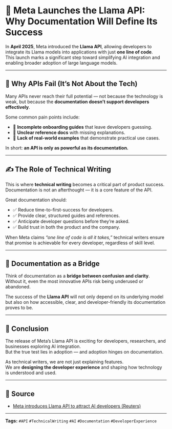 # 🚀 Meta Launches the Llama API: Why Documentation Will Define Its Success

In **April 2025**, Meta introduced the **Llama API**, allowing developers to integrate its Llama models into applications with just **one line of code**.  
This launch marks a significant step toward simplifying AI integration and enabling broader adoption of large language models.

---

## 🧩 Why APIs Fail (It’s Not About the Tech)

Many APIs never reach their full potential — not because the technology is weak, but because the **documentation doesn’t support developers effectively**.  

Some common pain points include:
- 🚫 **Incomplete onboarding guides** that leave developers guessing.  
- 🚫 **Unclear reference docs** with missing explanations.  
- 🚫 **Lack of real-world examples** that demonstrate practical use cases.  

In short: **an API is only as powerful as its documentation.**

---

## ✍️ The Role of Technical Writing

This is where **technical writing** becomes a critical part of product success. Documentation is not an afterthought — it is a core feature of the API.

Great documentation should:
- ✅ Reduce time-to-first-success for developers.  
- ✅ Provide clear, structured guides and references.  
- ✅ Anticipate developer questions before they’re asked.  
- ✅ Build trust in both the product and the company.  

When Meta claims *“one line of code is all it takes,”* technical writers ensure that promise is achievable for every developer, regardless of skill level.

---

## 🌉 Documentation as a Bridge

Think of documentation as a **bridge between confusion and clarity**.  
Without it, even the most innovative APIs risk being underused or abandoned.

The success of the **Llama API** will not only depend on its underlying model but also on how accessible, clear, and developer-friendly its documentation proves to be.

---

## 📌 Conclusion

The release of Meta’s Llama API is exciting for developers, researchers, and businesses exploring AI integration.  
But the true test lies in adoption — and adoption hinges on documentation.

As technical writers, we are not just explaining features.  
We are **designing the developer experience** and shaping how technology is understood and used.  

---

## 🔗 Source
- [Meta introduces Llama API to attract AI developers (Reuters)](https://www.reuters.com/business/meta-introduces-llama-application-programming-interface-attract-ai-developers-2025-04-29/?utm_source=chatgpt.com)

---

**Tags:** `#API` `#TechnicalWriting` `#AI` `#Documentation` `#DeveloperExperience`
